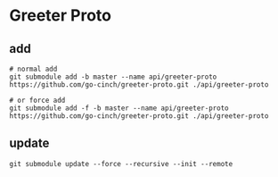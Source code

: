 # Greeter Proto

## add
```shell
# normal add
git submodule add -b master --name api/greeter-proto https://github.com/go-cinch/greeter-proto.git ./api/greeter-proto

# or force add
git submodule add -f -b master --name api/greeter-proto https://github.com/go-cinch/greeter-proto.git ./api/greeter-proto
```

## update
```shell
git submodule update --force --recursive --init --remote
```
